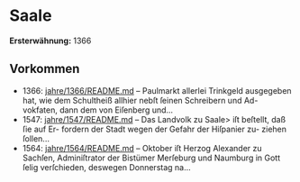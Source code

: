 # Saale

**Ersterwähnung:** 1366

## Vorkommen
- 1366: [jahre/1366/README.md](../jahre/1366/README.md) – Paulmarkt allerlei Trinkgeld ausgegeben hat, wie
dem Schultheiß allhier nebſt ſeinen Schreibern und Ad-
vokfaten, dann dem von Eiſenberg und...
- 1547: [jahre/1547/README.md](../jahre/1547/README.md) – Das Landvolk zu Saale> iſt beſtellt, daß ſie auf Er-
fordern der Stadt wegen der Gefahr der Hiſpanier zu-
ziehen ſollen...
- 1564: [jahre/1564/README.md](../jahre/1564/README.md) – Oktober iſt Herzog Alexander zu Sachſen,
Adminiſtrator der Bistümer Merſeburg und Naumburg
in Gott ſelig verſchieden, deswegen Donnerstag na...
